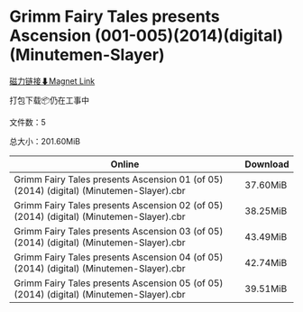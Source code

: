# Grimm Fairy Tales presents Ascension (001-005)(2014)(digital)(Minutemen-Slayer)

[磁力链接⬇Magnet Link](magnet:?xt=urn:btih:6ecea136edbe021ce2b06545632ef578bb2e9827&dn=Grimm%20Fairy%20Tales%20presents%20Ascension%20%28001-005%29%282014%29%28digital%29%28Minutemen-Slayer%29)

打包下载📦仍在工事中

文件数：5

总大小：201.60MiB

Online | Download
--- | ---
Grimm Fairy Tales presents Ascension 01 (of 05) (2014) (digital) (Minutemen-Slayer).cbr | 37.60MiB
Grimm Fairy Tales presents Ascension 02 (of 05) (2014) (digital) (Minutemen-Slayer).cbr | 38.25MiB
Grimm Fairy Tales presents Ascension 03 (of 05) (2014) (digital) (Minutemen-Slayer).cbr | 43.49MiB
Grimm Fairy Tales presents Ascension 04 (of 05) (2014) (digital) (Minutemen-Slayer).cbr | 42.74MiB
Grimm Fairy Tales presents Ascension 05 (of 05) (2014) (digital) (Minutemen-Slayer).cbr | 39.51MiB